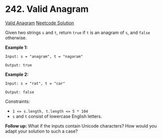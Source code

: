 # 242. Valid Anagram

[Valid Anagram](https://leetcode.com/problems/valid-anagram/)
[Neetcode Solution](https://www.youtube.com/watch?v=9UtInBqnCgA&pp=ygUWbmVldGNvZGUgdmFsaWQgYW5hZ3JhbQ%3D%3D)

Given two strings `s` and `t`, return `true` if `t` is an anagram of `s`, and
`false` otherwise.

**Example 1:**

```
Input: s = "anagram", t = "nagaram"

Output: true
```

**Example 2:**

```
Input: s = "rat", t = "car"

Output: false
```

Constraints:

- `1 <= s.length, t.length <= 5 * 104`
- `s` and `t` consist of lowercase English letters.

**Follow up:** What if the inputs contain Unicode characters? How would you
adapt your solution to such a case?
